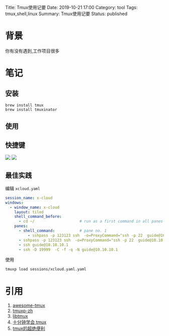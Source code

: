 Title: Tmux使用记要
Date: 2019-10-21 17:00
Category: tool
Tags: tmux,shell,linux
Summary: Tmux使用记要
Status: published

# 背景

你有没有遇到,工作项目很多


# 笔记

## 安装

```
brew install tmux
brew install tmuxinator
```

## 使用

## 快捷键
![](/docs/blog/static/15716458229325.jpg)
![](/docs/blog/static/15716458509555.jpg)


## 最佳实践

编辑 `xcloud.yaml`

```yaml
session_name: x-cloud
windows:
  - window_name: x-cloud
    layout: tiled
    shell_command_before:
      - cd ~/                    # run as a first command in all panes
    panes:
      - shell_command:           # pane no. 1
          - sshpass -p 123123 ssh  -o=ProxyCommand="ssh -p 22  guide@10.10.10.1 nc -w 1 %h %p" -p 22 root@10.10.10.101          # run multiple commands in this pane
      - sshpass -p 123123 ssh  -o=ProxyCommand="ssh -p 22  guide@10.10.10.1 nc -w 1 %h %p" -p 22 root@10.10.10.102         # pane no. 2
      - ssh guide@10.10.10.1
      - ssh -D 19999  -C -f -q -N guide@10.10.10.1
```

使用

```bash
tmuxp load sessions/xcloud.yaml.yaml
```


# 引用

1. [awesome-tmux](https://github.com/rothgar/awesome-tmux)
2. [tmuxp-zh](https://tmuxp-zh.readthedocs.io/zh_CN/latest/about.html)
3. [libtmux](https://github.com/tmux-python/libtmux)
4. [十分钟学会 tmux](https://www.cnblogs.com/kaiye/p/6275207.html)
5. [tmux的超绝便利](https://segmentfault.com/a/1190000015143625)

